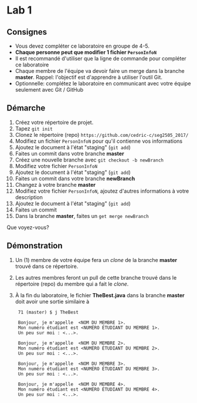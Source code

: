 
# Lab 1

## Consignes

- Vous devez compléter ce laboratoire en groupe de 4-5.
- **Chaque personne peut que modifier 1 fichier `PersonInfoN`**
- Il est recommandé d'utiliser que la ligne de commande pour compléter ce laboratoire
- Chaque membre de l'équipe va devoir faire un merge dans la branche **master**. Rappel: l'objectif est d'apprendre à utiliser l'outil Git.
- Optionnelle: complétez le laboratoire en communicant avec votre équipe seulement avec Git / GitHub

## Démarche
1. Créez votre répertoire de projet.
2. Tapez `git init`
3. Clonez le répertoire (repo) `https://github.com/cedric-c/seg2505_2017/`
4. Modifiez un fichier `PersonInfoN` pour qu'il contienne vos informations
5. Ajoutez le document à l'état "staging" (`git add`)
6. Faites un commit dans votre branche **master**
7. Créez une nouvelle branche avec `git checkout -b newBranch`
8. Modifiez votre fichier `PersonInfoN`
9. Ajoutez le document à l'état "staging" (`git add`)
10. Faites un commit dans votre branche **newBranch**
11. Changez à votre branche **master**
12. Modifiez votre fichier `PersonInfoN`, ajoutez d'autres informations à votre description
13. Ajoutez le document à l'état "staging" (`git add`)
14. Faites un commit
15. Dans la branche **master**, faites un `get merge newBranch`

Que voyez-vous?

## Démonstration

1. Un (1) membre de votre équipe fera un _clone_ de la branche **master** trouvé dans ce répertoire.
2. Les autres membres feront un pull de cette branche trouvé dans le répertoire (repo) du membre qui a fait le _clone_.
3. À la fin du laboratoire, le fichier **TheBest.java** dans la branche **master** doit avoir une sortie similaire à

        71 (master) $ j TheBest
        
        Bonjour, je m'appelle  <NOM DU MEMBRE 1>.
        Mon numéro étudiant est <NUMÉRO ÉTUDIANT DU MEMBRE 1>.
        Un peu sur moi : <...>.
        
        Bonjour, je m'appelle  <NOM DU MEMBRE 2>.
        Mon numéro étudiant est <NUMÉRO ÉTUDIANT DU MEMBRE 2>.
        Un peu sur moi : <...>.
        
        Bonjour, je m'appelle  <NOM DU MEMBRE 3>.
        Mon numéro étudiant est <NUMÉRO ÉTUDIANT DU MEMBRE 3>.
        Un peu sur moi : <...>.
        
        Bonjour, je m'appelle  <NOM DU MEMBRE 4>.
        Mon numéro étudiant est <NUMÉRO ÉTUDIANT DU MEMBRE 4>.
        Un peu sur moi : <...>.

